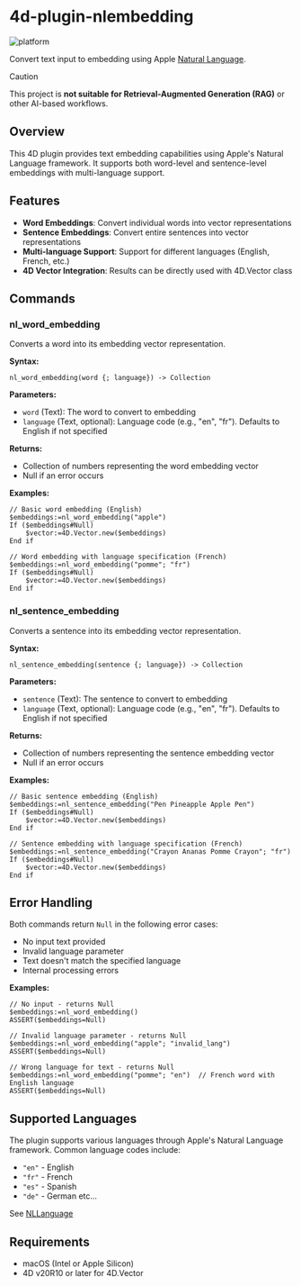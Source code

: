 # 4d-plugin-nlembedding

![platform](https://img.shields.io/static/v1?label=platform&message=mac-intel%20|%20mac-arm%20&color=blue)

Convert text input to embedding using Apple [Natural Language](https://developer.apple.com/documentation/naturallanguage).

> [!CAUTION]
> This project is **not suitable for Retrieval-Augmented Generation (RAG)** or other AI-based workflows.

## Overview

This 4D plugin provides text embedding capabilities using Apple's Natural Language framework. It supports both word-level and sentence-level embeddings with multi-language support.

## Features

- **Word Embeddings**: Convert individual words into vector representations
- **Sentence Embeddings**: Convert entire sentences into vector representations  
- **Multi-language Support**: Support for different languages (English, French, etc.)
- **4D Vector Integration**: Results can be directly used with 4D.Vector class

## Commands

### nl_word_embedding

Converts a word into its embedding vector representation.

**Syntax:**

```4d
nl_word_embedding(word {; language}) -> Collection
```

**Parameters:**

- `word` (Text): The word to convert to embedding
- `language` (Text, optional): Language code (e.g., "en", "fr"). Defaults to English if not specified

**Returns:**

- Collection of numbers representing the word embedding vector
- Null if an error occurs

**Examples:**

```4d
// Basic word embedding (English)
$embeddings:=nl_word_embedding("apple")
If ($embeddings#Null)
    $vector:=4D.Vector.new($embeddings)
End if 

// Word embedding with language specification (French)
$embeddings:=nl_word_embedding("pomme"; "fr")
If ($embeddings#Null)
    $vector:=4D.Vector.new($embeddings)
End if 
```

### nl_sentence_embedding

Converts a sentence into its embedding vector representation.

**Syntax:**

```4d
nl_sentence_embedding(sentence {; language}) -> Collection
```

**Parameters:**

- `sentence` (Text): The sentence to convert to embedding
- `language` (Text, optional): Language code (e.g., "en", "fr"). Defaults to English if not specified

**Returns:**

- Collection of numbers representing the sentence embedding vector
- Null if an error occurs

**Examples:**

```4d
// Basic sentence embedding (English)
$embeddings:=nl_sentence_embedding("Pen Pineapple Apple Pen")
If ($embeddings#Null)
    $vector:=4D.Vector.new($embeddings)
End if 

// Sentence embedding with language specification (French)
$embeddings:=nl_sentence_embedding("Crayon Ananas Pomme Crayon"; "fr")
If ($embeddings#Null)
    $vector:=4D.Vector.new($embeddings)
End if 
```

## Error Handling

Both commands return `Null` in the following error cases:

- No input text provided
- Invalid language parameter
- Text doesn't match the specified language
- Internal processing errors

**Examples:**

```4d
// No input - returns Null
$embeddings:=nl_word_embedding()
ASSERT($embeddings=Null)

// Invalid language parameter - returns Null
$embeddings:=nl_word_embedding("apple"; "invalid_lang")
ASSERT($embeddings=Null)

// Wrong language for text - returns Null
$embeddings:=nl_word_embedding("pomme"; "en")  // French word with English language
ASSERT($embeddings=Null)
```

## Supported Languages

The plugin supports various languages through Apple's Natural Language framework. Common language codes include:

- `"en"` - English
- `"fr"` - French
- `"es"` - Spanish
- `"de"` - German
etc...

See [NLLanguage](https://developer.apple.com/documentation/naturallanguage/nllanguage?language=objc)

## Requirements

- macOS (Intel or Apple Silicon)
- 4D v20R10 or later for 4D.Vector
